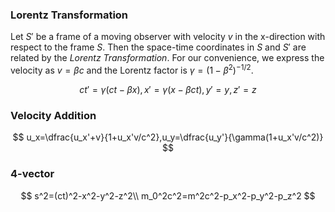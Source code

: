 ### Lorentz Transformation

Let $S'$ be a frame of a moving observer with velocity $v$ in the x-direction with respect to the frame $S$. Then the space-time coordinates in $S$ and $S'$ are related by the *Lorentz Transformation*. For our convenience, we express the velocity as $v=\beta c$ and the Lorentz factor is $\gamma = (1-\beta^2)^{-1/2}$. 



$$
ct'=\gamma(ct-\beta x),x'=\gamma(x-\beta ct),y'=y,z'=z
$$



### Velocity Addition



$$
u_x=\dfrac{u_x'+v}{1+u_x'v/c^2},u_y=\dfrac{u_y'}{\gamma(1+u_x'v/c^2)}
$$



### 4-vector



$$
s^2=(ct)^2-x^2-y^2-z^2\\
m_0^2c^2=m^2c^2-p_x^2-p_y^2-p_z^2
$$

